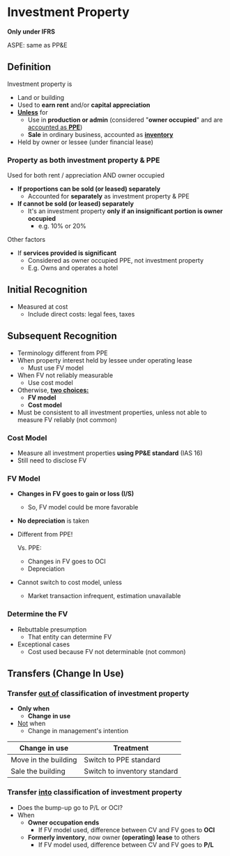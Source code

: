 # Investment Property

**Only under IFRS**

ASPE: same as PP&E

## Definition

Investment property is

- Land or building
- Used to **earn rent** and/or **capital appreciation**
- **<u>Unless</u>** for
  - Use in **production or admin** (considered "**owner occupied**" and are <u>accounted as **PPE**</u>)
  - **Sale** in ordinary business, accounted as **<u>inventory</u>**
- Held by owner or lessee (under financial lease)

### Property as both investment property & PPE

Used for both rent / appreciation AND owner occupied

- **If proportions can be sold (or leased) separately**
  - Accounted for **separately** as investment property & PPE
- **If cannot be sold (or leased) separately**
  - It's an investment property **only if an insignificant portion is owner occupied**
    - e.g. 10% or 20% 

Other factors

- If **services provided is significant**
  - Considered as owner occupied PPE, not investment property
  - E.g. Owns and operates a hotel

## Initial Recognition

- Measured at cost
  - Include direct costs: legal fees, taxes

## Subsequent Recognition

- Terminology different from PPE
- When property interest held by lessee under operating lease
  - Must use FV model
- When FV not reliably measurable
  - Use cost model
- Otherwise, **<u>two choices:</u>**
  - **FV model**
  - **Cost model**
- Must be consistent to all investment properties, unless not able to measure FV reliably (not common)

### Cost Model

- Measure all investment properties **using PP&E standard** (IAS 16)
- Still need to disclose FV

### FV Model

- **Changes in FV goes to gain or loss (I/S)**

  - So, FV model could be more favorable

- **No depreciation** is taken

- Different from PPE!

  Vs. PPE:

  - Changes in FV goes to OCI
  - Depreciation

- Cannot switch to cost model, unless

  - Market transaction infrequent, estimation unavailable

### Determine the FV

- Rebuttable presumption
  - That entity can determine FV
- Exceptional cases
  - Cost used because FV not determinable (not common)

## Transfers (Change In Use)

### Transfer <u>out of</u> classification of investment property

- **Only when**
  - **Change in use**
- <u>Not</u> when
  - Change in management's intention

| Change in use        | Treatment                    |
| -------------------- | ---------------------------- |
| Move in the building | Switch to PPE standard       |
| Sale the building    | Switch to inventory standard |

### Transfer <u>into</u> classification of investment property

- Does the bump-up go to P/L or OCI?
- When
  - **Owner occupation ends**
    - If FV model used, difference between CV and FV goes to **OCI**
  - **Formerly inventory**, now owner **(operating) lease** to others
    - If FV model used, difference between CV and FV goes to **P/L**

